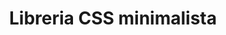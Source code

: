 ---
title: 'Libreria CSS minimalista'
link: 'https://awesome-web-animation.netlify.app/'
summary: 'Hojas de estilos minimalistas para elementos HTML, sin clases, sin frameworks, solo semántica facil.'
tags: ['front-end']
---